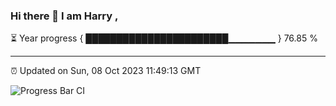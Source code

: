 ### Hi there 👋 I am Harry , 

⏳ Year progress { ███████████████████████▁▁▁▁▁▁▁ } 76.85 %

---

⏰ Updated on Sun, 08 Oct 2023 11:49:13 GMT

![Progress Bar CI](https://github.com/duykhang68/duykhang68/workflows/Progress%20Bar%20CI/badge.svg)
